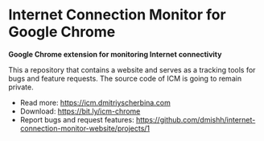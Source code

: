 # Internet Connection Monitor for Google Chrome

**Google Chrome extension for monitoring Internet connectivity**

This a repository that contains a website and serves as a tracking tools for bugs and feature requests. The source code of ICM is going to remain private.

* Read more: https://icm.dmitriyscherbina.com
* Download: https://bit.ly/icm-chrome
* Report bugs and request features: https://github.com/dmishh/internet-connection-monitor-website/projects/1
